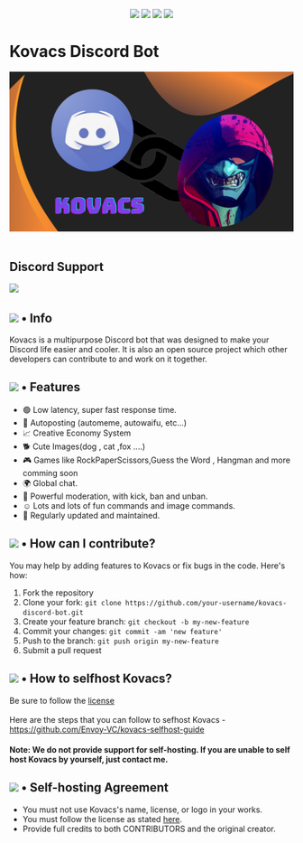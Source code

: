 <p align="center">
  <a href="//discord.gg/R3QJpAf5bk"><img src="https://img.shields.io/discord/885559521085362177?logo=discord"></a>
  <a href="//github.com/Envoy-VC/kovacs-discord-bot/commits/main"><img src="https://img.shields.io/github/last-commit/Envoy-VC/kovacs-discord-bot"></a>
  <a href="https://github.com/Envoy-VC/kovacs-discord-bot/blob/master/LICENSE"><img src="https://img.shields.io/github/license/Envoy-VC/kovacs-discord-bot"></a>
  <a href="//github.com/Envoy-VC/kovacs-discord-bot"><img src="https://img.shields.io/github/languages/code-size/Envoy-VC/kovacs-discord-bot"></a>

</p>

# Kovacs Discord Bot
<img src="./assets/banner.png">
<br>
<br>

## Discord Support

<a href="https://discord.gg/aukNkKTeQG"><img src="https://discordapp.com/api/guilds/885559521085362177/widget.png?style=banner2"></a>

<h2><img src="https://cdn.discordapp.com/emojis/766498653753049109.png?v=1" height="20px"> • Info</h2>

<p>Kovacs is a multipurpose Discord bot that was designed to make your Discord life easier and cooler. It is also an open source project which other developers can contribute to and work on it together.</p>

<h2><img src="https://cdn.discordapp.com/emojis/818758128329556018.gif?v=1" height="20px"> • Features</h2>
<ul>
  <li>🟢 Low latency, super fast response time.</li>
  <li>📨 Autoposting (automeme, autowaifu, etc...)</li>
  <li>📈 Creative Economy System</li>
  <li>🐕 Cute Images(dog , cat ,fox ....)</li>
  <li>🎮 Games like RockPaperScissors,Guess the Word , Hangman and more comming soon</li>

  <li>🌍 Global chat.</li>
  <li>🔨 Powerful moderation, with kick, ban and unban.</li>
  <li>☺️ Lots and lots of fun commands and image commands.</li>
  <li>🎀 Regularly updated and maintained.</li>
</ul>

<h2><img src="https://cdn.discordapp.com/emojis/791817532901949440.png?v=1" height="20px"> • How can I contribute?</h2>
<p>You may help by adding features to Kovacs or fix bugs in the code. Here's how:</p>
<ol>
  <li>Fork the repository</li>
  <li>Clone your fork: <code>git clone https://github.com/your-username/kovacs-discord-bot.git</code></li>
  <li>Create your feature branch: <code>git checkout -b my-new-feature</code></li>
  <li>Commit your changes: <code>git commit -am 'new feature'</code></li>
  <li>Push to the branch: <code>git push origin my-new-feature</code></li>
  <li>Submit a pull request</li>
</ol>


<h2><img src="https://cdn.discordapp.com/emojis/585956493392871424.png?v=1" height="20px"> • How to selfhost Kovacs?</h2>

Be sure to follow the [license](https://github.com/Envoy-VC/kovacs-discord-bot/blob/master/LICENSE) <br>
<br>
Here are the steps that you can follow to sefhost Kovacs - https://github.com/Envoy-VC/kovacs-selfhost-guide

<h4><b>Note:</b> We do not provide support for self-hosting. If you are unable to self host Kovacs by yourself, just contact me.</h4>

<h2><img src="https://cdn.discordapp.com/emojis/787059013942509609.png?v=1" height="20px"> • Self-hosting Agreement</h2>

- You must not use Kovacs's name, license, or logo in your works.
- You must follow the license as stated [here](https://github.com/Envoy-VC/kovacs-discord-bot/blob/master/LICENSE).
- Provide full credits to both CONTRIBUTORS and the original creator.